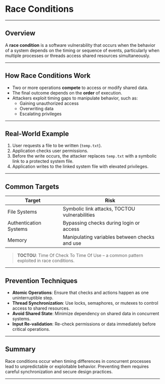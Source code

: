 # Race Conditions

---

## Overview

A **race condition** is a software vulnerability that occurs when the behavior of a system depends on the timing or sequence of events, particularly when multiple processes or threads access shared resources simultaneously.

---

## How Race Conditions Work

- Two or more operations **compete** to access or modify shared data.
- The final outcome depends on the **order** of execution.
- Attackers exploit timing gaps to manipulate behavior, such as:
  - Gaining unauthorized access
  - Overwriting data
  - Escalating privileges

---

## Real-World Example

1. User requests a file to be written (`temp.txt`).
2. Application checks user permissions.
3. Before the write occurs, the attacker replaces `temp.txt` with a symbolic link to a protected system file.
4. Application writes to the linked system file with elevated privileges.

---

## Common Targets

| Target                        | Risk                                      |
|-------------------------------|-------------------------------------------|
| File Systems                  | Symbolic link attacks, TOCTOU vulnerabilities |
| Authentication Systems        | Bypassing checks during login or access |
| Memory                        | Manipulating variables between checks and use |

> **TOCTOU**: Time Of Check To Time Of Use – a common pattern exploited in race conditions.

---

## Prevention Techniques

- **Atomic Operations**: Ensure that checks and actions happen as one uninterruptible step.
- **Thread Synchronization**: Use locks, semaphores, or mutexes to control access to shared resources.
- **Avoid Shared State**: Minimize dependency on shared data in concurrent systems.
- **Input Re-validation**: Re-check permissions or data immediately before critical operations.

---

## Summary

Race conditions occur when timing differences in concurrent processes lead to unpredictable or exploitable behavior. Preventing them requires careful synchronization and secure design practices.

---
